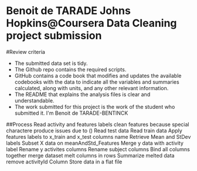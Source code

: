 Benoit de TARADE
Johns Hopkins@Coursera Data Cleaning project submission
=======================================================


#Review criteria
- The submitted data set is tidy.
- The Github repo contains the required scripts.
- GitHub contains a code book that modifies and updates the available codebooks with the data to indicate all the variables and summaries calculated, along with units, and any other relevant information.
- The README that explains the analysis files is clear and understandable.
- The work submitted for this project is the work of the student who submitted it. I'm Benoit de TARADE-BENTINCK

##Process
	Read activity and features labels
	clean features because special charactere produce issues due to ()
	Read test data
	Read train data
	Apply features labels to x_train and x_test columns name
	Retrieve Mean and StDev labels
	Subset X data on meanAndStd_Features
	Merge y data with activity label
	Rename y activites columns
	Rename subject columns
	Bind all columns together
	merge dataset
	melt columns in rows
	Summarize melted data
	remove activityId Column
	Store data in a flat file


